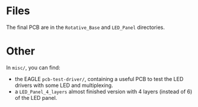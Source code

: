 # Files

The final PCB are in the `Rotative_Base` and `LED_Panel` directories.


# Other

In `misc/`, you can find:

+ the EAGLE `pcb-test-driver/`, containing a useful PCB to test the LED drivers with some LED and multiplexing.
+ a `LED_Panel_4_layers` almost finished version with 4 layers (instead of 6) of the LED panel.
